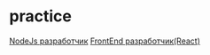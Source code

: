 # practice

[NodeJs разработчик](https://github.com/evyz/practice/tree/nodejs-task)
[FrontEnd разработчик(React)](https://github.com/evyz/react-google-books)


